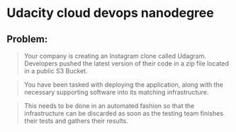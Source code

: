 # Udacity cloud devops nanodegree

## Problem:
> Your company is creating an Instagram clone called Udagram. Developers pushed the latest version of their code in a zip file located in a public S3 Bucket.

> You have been tasked with deploying the application, along with the necessary supporting software into its matching infrastructure.

> This needs to be done in an automated fashion so that the infrastructure can be discarded as soon as the testing team finishes their tests and gathers their results.
